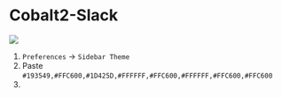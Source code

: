 # Cobalt2-Slack

![](http://wes.io/gk6u/content)

1. `Preferences` → `Sidebar Theme`
2. Paste `#193549,#FFC600,#1D425D,#FFFFFF,#FFC600,#FFFFFF,#FFC600,#FFC600` 
3. 

